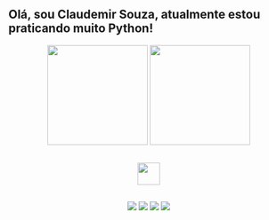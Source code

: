 ##  Olá, sou Claudemir Souza, atualmente estou praticando muito Python!

<div align="center">
  <!-- <a href="https://www.linkedin.com/in/claudemirwss/"> -->
  <img height="180px" src="https://github-readme-stats.vercel.app/api?username=claudemirws&show_icons=true&custom_title=Meu Gitbhub&theme=dark&include_all_commits=true&count_private=true"/>
  <img height="180px" src="https://github-readme-stats.vercel.app/api/top-langs/?username=claudemirws&layout=compact&langs_count=3&custom_title=Linguagens Mais Utilizadas&theme=dark"/>
</div>
  
  ##
  
  <div align="center">
    <img height="40px" src="https://img.shields.io/badge/Python-14354C?style=for-the-badge&logo=python&logoColor=white" />
    <!-- <img height="40px" src="https://img.shields.io/badge/HTML5-E34F26?style=for-the-badge&logo=html5&logoColor=white" /> -->
    <!--<img height="40px" src="https://img.shields.io/badge/CSS3-1572B6?style=for-the-badge&logo=css3&logoColor=white" /> -->
  </div>

 ##
  
<div align="center"> 
  <a href="https://www.facebook.com/claudemir1996" target="_blank"><img src="https://img.shields.io/badge/Facebook-1877F2?style=for-the-badge&logo=facebook&logoColor=white" target="_blank"></a>
  <a href="https://instagram.com/claudemirws" target="_blank"><img src="https://img.shields.io/badge/Instagram-E4405F?style=for-the-badge&logo=instagram&logoColor=white" target="_blank"></a>
   <a href="https://www.linkedin.com/in/claudemirwss/" target="_blank"><img src="https://img.shields.io/badge/LinkedIn-0077B5?style=for-the-badge&logo=linkedin&logoColor=white" target="_blank"></a> 
  <a href = "mailto:claudemirwss@gmail.com"><img src="https://img.shields.io/badge/Gmail-D14836?style=for-the-badge&logo=gmail&logoColor=white" target="_blank"></a>
</div>
